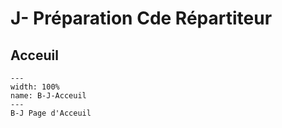 # J- Préparation Cde Répartiteur

## Acceuil

```{figure} Docs/B-J.png
---
width: 100%
name: B-J-Acceuil
---
B-J Page d'Acceuil
```